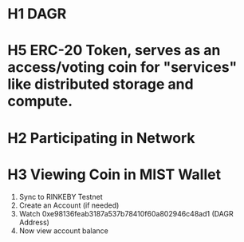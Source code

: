 # H1 DAGR
# H5 ERC-20 Token, serves as an access/voting coin for "services" like distributed storage and compute.

# H2 Participating in Network

# H3 Viewing Coin in MIST Wallet
  1. Sync to RINKEBY Testnet
  2. Create an Account (if needed)
  3. Watch 0xe98136feab3187a537b78410f60a802946c48ad1 (DAGR Address)
  4. Now view account balance

